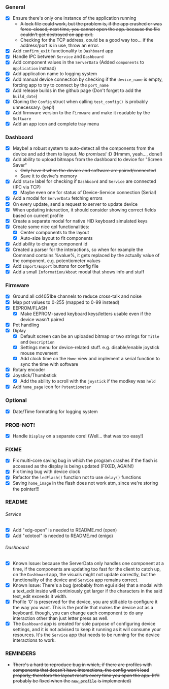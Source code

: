 ### General

- [x] Ensure there's only one instance of the application running
  - ~~A lock file could work, but the problem is, if the app crashed or was force-closed,
    next time, you cannot open the app. because the file couldn't get destroyed on app exit.~~
  - Checking for the TCP address, could be a good way too... if the address/port is in use,
    throw an error.
- [x] Add `confirm_exit` functionality to `Dashboard` app
- [x] Handle IPC between `Service` and `Dashboard`
- [x] Add component values in the `ServerData` (Added `components` to `Application` instead)
- [x] Add application name to logging system
- [x] Add manual device connection by checking if the `device_name` is empty, forcing app
      to try to connect by the `port_name`
- [x] Add release builds in the github page (Don't forget to add the `build_date`)
- [x] Cloning the `Config` struct when calling `test_config()` is probably unnecessary. (yep!)
- [x] Add firmware version to the `Firmware` and make it readable by the `Software`
- [x] Add an app icon and complete tray menu

### Dashboard

- [x] Maybe! a robust system to auto-detect all the components from the device and add them
      to layout. _No promises!_ :D (Hmmm, yeah..., done!)
- [x] Add ability to upload bitmaps from the dashboard to device for "Screen Saver"
  - ~~Only have it when the device and software are paired/connected~~
  - Save it to devive's memory
- [x] Add `State` label for checking if `Dashboard` and `Service` are connected (IPC via TCP)
  - [x] Maybe even one for status of Device-Service connection (Serial)
- [x] Add a modal for `ServerData` fetching errors
- [x] On every update, send a request to server to update device
- [x] When updating interaction, it should consider showing correct fields based on current profile
- [x] Create a separate modal for native HID keyboard simulated keys
- [x] Create some nice qol functionalities:
  - [x] Center components to the layout
  - [x] Auto-size layout to fit components
- [x] Add ability to change component id
- [x] Created a parser for the interactions, so when for example the Command contains %value%, it
      gets replaced by the actually value of the component. e.g. potentiometer values
- [x] Add `Import/Export` buttons for config file
- [x] Add a small `Information/About` modal that shows info and stuff

### Firmware

- [x] Ground all cd4051be channels to reduce cross-talk and noise
- [x] Map pot values to 0-255 (mapped to 0-99 instead)
- [x] EEPROM/FLASH
  - [x] Make EEPROM-saved keyboard keys/letters usable even if the device wasn't paired
- [x] Pot handling
- [x] Diplay
  - [x] Default screen can be an uploaded bitmap or two strings for `Title` and `Description`
  - [x] Settings menu for device-related stuff. e.g. disable/enable joystick mouse movement
  - [x] Add clock time on the `Home` view and implement a serial function to sync the time
        with software
- [x] Rotary encoder
- [x] Joystick/Thumbstick
  - [x] Add the ability to scroll with the `joystick` if the modkey was `held`
- [x] Add `home_page` icon for `Potentiometer`

### Optional

- [x] Date/Time formatting for logging system

### PROB-NOT!

- [x] Handle `Display` on a separate core! (Well... that was too easy!)

### FIXME

- [x] Fix multi-core saving bug in which the program crashes if the flash is
      accessed as the display is being updated (FIXED, AGAIN!)
- [x] Fix timing bug with device clock
- [x] Refactor the `ledFlash()` function not to use `delay()` functions
- [x] Saving `home_image` in the flash does not work atm, since we're storing
      the pointer!!!

### README

###### Service

- [x] Add "xdg-open" is needed to README.md (open)
- [x] Add "xdotool" is needed to README.md (enigo)

###### Dashboard

- [x] Known Issue: because the ServerData only handles one component at a time,
      if the components are updating too fast for the client to catch up,
      on the `Dashboard` app, the visuals might not update correctly,
      but the functionality of the device and `Service` app remains correct.
- [x] Known Issue: There's a bug (probably from egui side) that a modal with a
      text_edit inside will continiously get larger if the characters in the said
      text_edit exceeds it width.
- [x] Profile '0' is preserved for the device, you are still able to configure it
      the way you want. This is the profile that makes the device act as a keyboard.
      though, you can change each component to do any interaction other than just
      letter press as well.
- [x] The `Dashboard` app is created for sole purpose of configuring device settings,
      and it is not advised to keep it running as it will consume your resources.
      It's the `Service` app that needs to be running for the device interactions to work.

### REMINDERS

- ~~There's a hard to reproduce bug in which, if there are profiles with components
  that doesn't have interactions, the config won't load properly, therefore
  the layout resets every time you open the app.
  (It'll probably be fixed when the `new_profile` is implemented)~~

